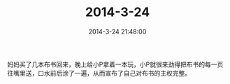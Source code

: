 ﻿---
title: "2014-3-24"
date: 2014-3-24 21:48:00
tags: 文字
categories: 爸爸
---
妈妈买了几本布书回来，晚上给小P拿着一本玩，小P就很来劲得把布书的每一页往嘴里送，口水前后涂了一遍，从而宣布了自己对布书的主权完整。 ​​​​